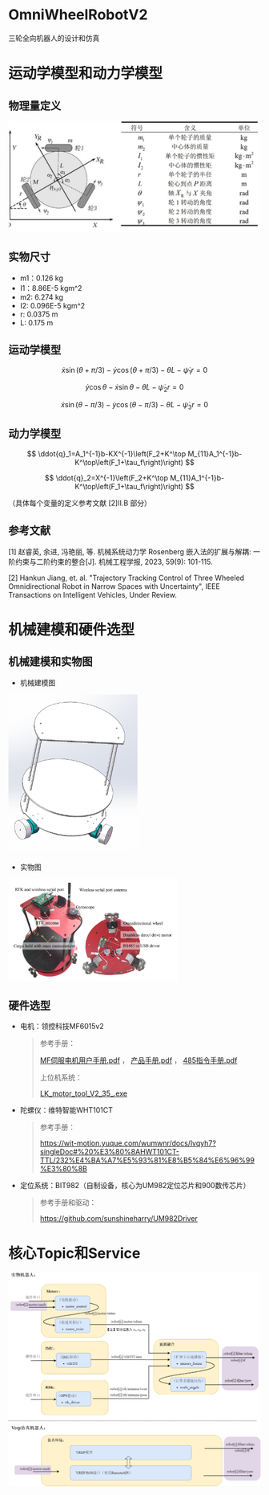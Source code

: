 # OmniWheelRobotV2

三轮全向机器人的设计和仿真


# 运动学模型和动力学模型

## 物理量定义

![variables](./assets/variables-1714198580530-2.jpg)

## 实物尺寸

- m1：0.126 kg
- I1：8.86E-5 kgm^2
- m2: 6.274 kg
- I2: 0.096E-5 kgm^2
- r: 0.0375 m
- L: 0.175 m

## 运动学模型

$$
\dot{x}\sin\left(\theta+\pi/3\right)-\dot{y}\cos\left(\theta+\pi/3\right)-\dot{\theta}L-\dot{\psi}_1r=0
$$

$$
\dot{y}\cos\theta-\dot{x}\sin\theta-\dot{\theta}L-\dot{\psi}_2r=0
$$

$$
\dot{x}\sin\left(\theta-\pi/3\right)-\dot{y}\cos\left(\theta-\pi/3\right)-\dot{\theta}L-\dot{\psi}_3r=0
$$

## 动力学模型

$$
\ddot{q}_1=A_1^{-1}b-KX^{-1}\left(F_2+K^\top M_{11}A_1^{-1}b-K^\top\left(F_1+\tau_f\right)\right)
$$

$$
\ddot{q}_2=X^{-1}\left(F_2+K^\top M_{11}A_1^{-1}b-K^\top\left(F_1+\tau_f\right)\right)
$$

（具体每个变量的定义参考文献 [2]II.B 部分）

## 参考文献

[1] 赵睿英, 余进, 冯艳丽, 等. 机械系统动力学 Rosenberg 嵌入法的扩展与解耦: 一阶约束与二阶约束的整合[J]. 机械工程学报, 2023, 59(9): 101-115.

[2] Hankun Jiang, et. al. "Trajectory Tracking Control of Three Wheeled Omnidirectional Robot in Narrow Spaces with Uncertainty", IEEE Transactions on Intelligent Vehicles, Under Review.

# 机械建模和硬件选型

## 机械建模和实物图

- 机械建模图

<img src="./assets/image-20240427142306796.png" alt="image-20240427142306796" style="zoom:33%;" />

- 实物图

<img src="./assets/image-20240427142351491.png" alt="image-20240427142351491" style="zoom: 33%;" />

## 硬件选型

- 电机：领控科技MF6015v2

  > 参考手册：
  >
  >  [MF伺服电机用户手册.pdf](assets/motor/MF伺服电机用户手册.pdf) ， [产品手册.pdf](assets/motor/产品手册.pdf) ， [485指令手册.pdf](assets/motor/485指令手册.pdf)
  >
  > 上位机系统：
  >
  >  [LK_motor_tool_V2_35_.exe](assets/motor/LK_motor_tool_V2_35_.exe)

- 陀螺仪：维特智能WHT101CT

  >参考手册：
  >
  >https://wit-motion.yuque.com/wumwnr/docs/lvqyh7?singleDoc#%20%E3%80%8AHWT101CT-TTL/232%E4%BA%A7%E5%93%81%E8%B5%84%E6%96%99%E3%80%8B

- 定位系统：BIT982（自制设备，核心为UM982定位芯片和900数传芯片）

  > 参考手册和驱动：
  >
  > https://github.com/sunshineharry/UM982Driver

# 核心Topic和Service

![ros_node.drawio](./assets/ros_node.drawio.png)
